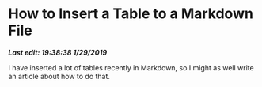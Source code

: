# How to Insert a Table to a Markdown File

***Last edit: 19:38:38 1/29/2019***

I have inserted a lot of tables recently in Markdown, so I might as well write an article about how to do that.